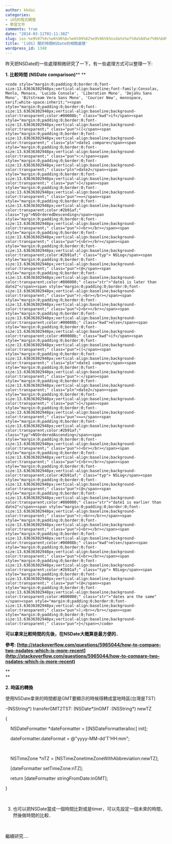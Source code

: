 ```yaml
---
author: kkdai
categories:
- iOS的程式開發
- 學習文件
comments: true
date: "2014-03-11T01:11:38Z"
slug: ios-%e9%97%9c%e6%96%bc%e6%99%82%e9%96%93nsdate%e7%9a%84%e7%9b%b8%e9%97%9c%e8%99%95%e7%90%86
title: '[iOS] 關於時間NSDate的相關處理'
wordpress_id: 1348
---
```


昨天把NSDate的一些處理稍微研究了一下，有一些處理方式可以整理一下:




**1. 比較時間 (NSDate comparison)**** **



    
    <code style="margin:0;padding:0;border:0;font-size:13.63636302948px;vertical-align:baseline;font-family:Consolas, Menlo, Monaco, 'Lucida Console', 'Liberation Mono', 'DejaVu Sans Mono', 'Bitstream Vera Sans Mono', 'Courier New', monospace, serif;white-space:inherit;"><span style="margin:0;padding:0;border:0;font-size:13.63636302948px;vertical-align:baseline;background-color:transparent;color:#00008b;" class="kwd">if</span><span style="margin:0;padding:0;border:0;font-size:13.63636302948px;vertical-align:baseline;background-color:transparent;" class="pun">([</span><span style="margin:0;padding:0;border:0;font-size:13.63636302948px;vertical-align:baseline;background-color:transparent;" class="pln">date1 compare</span><span style="margin:0;padding:0;border:0;font-size:13.63636302948px;vertical-align:baseline;background-color:transparent;" class="pun">:</span><span style="margin:0;padding:0;border:0;font-size:13.63636302948px;vertical-align:baseline;background-color:transparent;" class="pln">date2</span><span style="margin:0;padding:0;border:0;font-size:13.63636302948px;vertical-align:baseline;background-color:transparent;" class="pun">]</span><span style="margin:0;padding:0;border:0;font-size:13.63636302948px;vertical-align:baseline;background-color:transparent;" class="pun">==</span><span style="margin:0;padding:0;border:0;font-size:13.63636302948px;vertical-align:baseline;background-color:transparent;color:#2b91af;" class="typ">NSOrderedDescending</span><span style="margin:0;padding:0;border:0;font-size:13.63636302948px;vertical-align:baseline;background-color:transparent;" class="pun">)<br></br></span><span style="margin:0;padding:0;border:0;font-size:13.63636302948px;vertical-align:baseline;background-color:transparent;" class="pun">{<br></br></span><span style="margin:0;padding:0;border:0;font-size:13.63636302948px;vertical-align:baseline;background-color:transparent;color:#2b91af;" class="typ"> NSLog</span><span style="margin:0;padding:0;border:0;font-size:13.63636302948px;vertical-align:baseline;background-color:transparent;" class="pun">(@</span><span style="margin:0;padding:0;border:0;font-size:13.63636302948px;vertical-align:baseline;background-color:transparent;color:#800000;" class="str">"date1 is later than date2"</span><span style="margin:0;padding:0;border:0;font-size:13.63636302948px;vertical-align:baseline;background-color:transparent;" class="pun">);<br></br></span><span style="margin:0;padding:0;border:0;font-size:13.63636302948px;vertical-align:baseline;background-color:transparent;" class="pun">}<br></br></span><span style="margin:0;padding:0;border:0;font-size:13.63636302948px;vertical-align:baseline;background-color:transparent;color:#00008b;" class="kwd">else</span><span style="margin:0;padding:0;border:0;font-size:13.63636302948px;vertical-align:baseline;background-color:transparent;color:#00008b;" class="kwd">if</span><span style="margin:0;padding:0;border:0;font-size:13.63636302948px;vertical-align:baseline;background-color:transparent;" class="pun">([</span><span style="margin:0;padding:0;border:0;font-size:13.63636302948px;vertical-align:baseline;background-color:transparent;" class="pln">date1 compare</span><span style="margin:0;padding:0;border:0;font-size:13.63636302948px;vertical-align:baseline;background-color:transparent;" class="pun">:</span><span style="margin:0;padding:0;border:0;font-size:13.63636302948px;vertical-align:baseline;background-color:transparent;" class="pln">date2</span><span style="margin:0;padding:0;border:0;font-size:13.63636302948px;vertical-align:baseline;background-color:transparent;" class="pun">]</span><span style="margin:0;padding:0;border:0;font-size:13.63636302948px;vertical-align:baseline;background-color:transparent;" class="pun">==</span><span style="margin:0;padding:0;border:0;font-size:13.63636302948px;vertical-align:baseline;background-color:transparent;color:#2b91af;" class="typ">NSOrderedAscending</span><span style="margin:0;padding:0;border:0;font-size:13.63636302948px;vertical-align:baseline;background-color:transparent;" class="pun">)<br></br></span><span style="margin:0;padding:0;border:0;font-size:13.63636302948px;vertical-align:baseline;background-color:transparent;" class="pun">{<br></br></span><span style="margin:0;padding:0;border:0;font-size:13.63636302948px;vertical-align:baseline;background-color:transparent;color:#2b91af;" class="typ"> NSLog</span><span style="margin:0;padding:0;border:0;font-size:13.63636302948px;vertical-align:baseline;background-color:transparent;" class="pun">(@</span><span style="margin:0;padding:0;border:0;font-size:13.63636302948px;vertical-align:baseline;background-color:transparent;color:#800000;" class="str">"date1 is earlier than date2"</span><span style="margin:0;padding:0;border:0;font-size:13.63636302948px;vertical-align:baseline;background-color:transparent;" class="pun">);<br></br></span><span style="margin:0;padding:0;border:0;font-size:13.63636302948px;vertical-align:baseline;background-color:transparent;" class="pun">}<br></br></span><span style="margin:0;padding:0;border:0;font-size:13.63636302948px;vertical-align:baseline;background-color:transparent;color:#00008b;" class="kwd">else</span><span style="margin:0;padding:0;border:0;font-size:13.63636302948px;vertical-align:baseline;background-color:transparent;" class="pun">{<br></br></span><span style="margin:0;padding:0;border:0;font-size:13.63636302948px;vertical-align:baseline;background-color:transparent;color:#2b91af;" class="typ"> NSLog</span><span style="margin:0;padding:0;border:0;font-size:13.63636302948px;vertical-align:baseline;background-color:transparent;" class="pun">(@</span><span style="margin:0;padding:0;border:0;font-size:13.63636302948px;vertical-align:baseline;background-color:transparent;color:#800000;" class="str">"dates are the same"</span><span style="margin:0;padding:0;border:0;font-size:13.63636302948px;vertical-align:baseline;background-color:transparent;" class="pun">);<br></br></span><span style="margin:0;padding:0;border:0;font-size:13.63636302948px;vertical-align:baseline;background-color:transparent;" class="pun">}</span></code>




**可以拿來比較時間的先後，在NSDate大概算是最方便的．**




**參考: [http://stackoverflow.com/questions/5965044/how-to-compare-two-nsdates-which-is-more-recent](http://stackoverflow.com/questions/5965044/how-to-compare-two-nsdates-which-is-more-recent)**




**  
**




**2. 時區的轉換**




使用NSDate拿來的時間都是GMT要顯示的時候得轉成當地時區(台灣是TST)




-(NSString*) transferGMT2TST: (NSDate*)inGMT :(NSString*) newTZ




{




    NSDateFormatter *dateFormatter = [[NSDateFormatteralloc] init];




    dateFormatter.dateFormat = @"yyyy-MM-dd'T'HH:mm";




    




    NSTimeZone *nTZ = [NSTimeZonetimeZoneWithAbbreviation:newTZ];




    [dateFormatter setTimeZone:nTZ];




    return [dateFormatter stringFromDate:inGMT];




}




 




3. 也可以把NSDate當成一個時間比對或是timer，可以先設定一個未來的時間，然後做時間的比較．




 




繼續研究....

